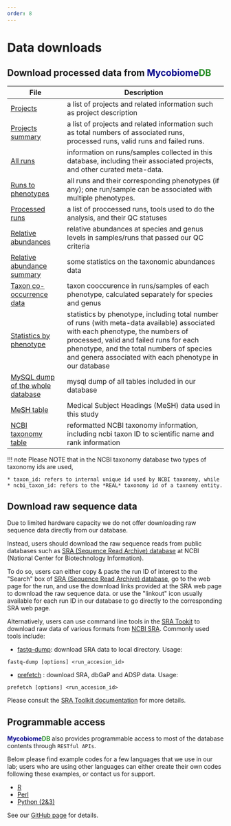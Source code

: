 ```yaml
---
order: 8
---
```

# Data downloads

## Download processed data from <b><span style="color:darkblue">Mycobiome</span><span style="color:forestgreen">DB</span></b>

|    **File**   |   **Description**                    |
| ------------- | ------------------------------------ |
| [Projects](https://gmrepo.humangut.info/Downloads/SQLDumps/projects.txt.gz) | a list of projects and related information such as project description |
| [Projects summary](https://gmrepo.humangut.info/Downloads/SQLDumps/projects_summary.txt.gz) | a list of projects and related information such as total numbers of associated runs, processed runs, valid runs and failed runs. |
| [All runs](https://gmrepo.humangut.info/Downloads/SQLDumps/sample_to_run_info.txt.gz) | information on runs/samples collected in this database, including their associated projects, and other curated meta-data. | 
| [Runs to phenotypes](https://gmrepo.humangut.info/Downloads/SQLDumps/sample_to_disease_info.txt.gz) | all runs and their corresponding phenotypes (if any); one run/sample can be associated with multiple phenotypes. |
| [Processed runs](https://gmrepo.humangut.info/Downloads/SQLDumps/samples_loaded.txt.gz)| a list of proccessed runs, tools used to do the analysis, and their QC statuses |
| [Relative abundances](https://gmrepo.humangut.info/Downloads/SQLDumps/species_abundance.txt.gz) | relative abundances at species and genus levels in samples/runs that passed our QC criteria |
| [Relative abundance summary](https://gmrepo.humangut.info/Downloads/SQLDumps/species_abundance_summary.txt.gz) | some statistics on the taxonomic abundances data |
| [Taxon co-occurrence data](https://gmrepo.humangut.info/Downloads/SQLDumps/species_cooccurence.txt.gz) | taxon cooccurence in runs/samples of each phenotype, calculated separately for species and genus |
| [Statistics by phenotype](https://gmrepo.humangut.info/Downloads/SQLDumps/stats_by_phenotype.txt.gz) | statistics by phenotype, including total number of runs (with meta-data available) associated with each phenotype, the numbers of processed, valid and failed runs for each phenotype, and the total numbers of species and genera associated with each phenotype in our database |
| [MySQL dump of the whole database](https://gmrepo.humangut.info/Downloads/SQLDumps/gmrepo.sql.gz) | mysql dump of all tables included in our database |
| [MeSH table](https://gmrepo.humangut.info/Downloads/SQLDumps/mesh_data.txt.gz) | Medical Subject Headings (MeSH) data used in this study |
| [NCBI taxonomy table](https://gmrepo.humangut.info/Downloads/SQLDumps/superkingdom2descendents.txt.gz) | reformatted NCBI taxonomy information, including ncbi taxon ID to scientific name and rank information |

!!! note
    Please NOTE that in the NCBI taxonomy database two types of taxonomy ids are used,

    * taxon_id: refers to internal unique id used by NCBI taxonomy, while
    * ncbi_taxon_id: refers to the *REAL* taxonomy id of a taxnomy entity.

## Download raw sequence data

Due to limited hardware capacity we do not offer downloading raw sequence data directly from our database.

Instead, users should download the raw sequence reads from public databases such as [SRA (Sequence Read Archive) database](https://www.ncbi.nlm.nih.gov/sra) at NCBI (National Center for Biotechnology Information).

To do so, users can either copy & paste the run ID of interest to the "Search" box of [SRA (Sequence Read Archive) database](https://www.ncbi.nlm.nih.gov/sra), go to the web page for the run, and use the download links provided at the SRA web page to download the raw sequence data.
or use the "linkout" icon usually available for each run ID in our database to go directly to the corresponding SRA web page.

Alternatively, users can use command line tools in the [SRA Tookit](https://trace.ncbi.nlm.nih.gov/Traces/sra/sra.cgi?view=software) to download raw data of various formats from [NCBI SRA](https://www.ncbi.nlm.nih.gov/sra). Commonly used tools include:

* [fastq-dump](https://trace.ncbi.nlm.nih.gov/Traces/sra/sra.cgi?view=toolkit_doc&f=fastq-dump): download SRA data to local directory. Usage:

`fastq-dump [options] <run_accesion_id>`

* [prefetch](https://trace.ncbi.nlm.nih.gov/Traces/sra/sra.cgi?view=toolkit_doc&f=prefetch) : download SRA, dbGaP and ADSP data. Usage:

`prefetch [options] <run_accesion_id>`

Please consult the [SRA Toolkit documentation](https://trace.ncbi.nlm.nih.gov/Traces/sra/sra.cgi?view=toolkit_doc) for more details.

## Programmable access

<b><span style="color:darkblue">Mycobiome</span><span style="color:forestgreen">DB</span></b> also provides programmable access to most of the database contents through `RESTful APIs`.

Below please find example codes for a few languages that we use in our lab; users who are using other languages can either create their own codes following these examples, or contact us for support.

* [R](https://github.com/evolgeniusteam/GMrepoProgrammableAccess/blob/master/programmable-access/R.md)
* [Perl](https://github.com/evolgeniusteam/GMrepoProgrammableAccess/blob/master/programmable-access/perl.md)
* [Python (2&3)](https://github.com/evolgeniusteam/GMrepoProgrammableAccess/blob/master/programmable-access/python.md)

See our [GitHub page](https://github.com/evolgeniusteam/GMrepoProgrammableAccess)  for details.